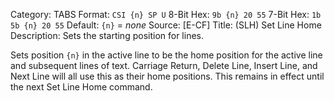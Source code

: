 Category: TABS
Format: `CSI {n} SP U`
8-Bit Hex: `9b {n} 20 55`
7-Bit Hex: `1b 5b {n} 20 55`
Default: `{n}` = *none*
Source: [E-CF]
Title: (SLH) Set Line Home
Description: Sets the starting position for lines.

Sets position `{n}` in the active line to be the home position for the active line and subsequent lines of text. Carriage Return, Delete Line, Insert Line, and Next Line will all use this as their home positions. This remains in effect until the next Set Line Home command.
